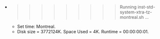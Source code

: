 * >>>>>>>>> Running inst-std-system-xtra-tz-montreal.sh ...
  * Set time: Montreal.
  * Disk size = 3772124K. Space Used = 4K. Runtime = 00:00:00:01.
